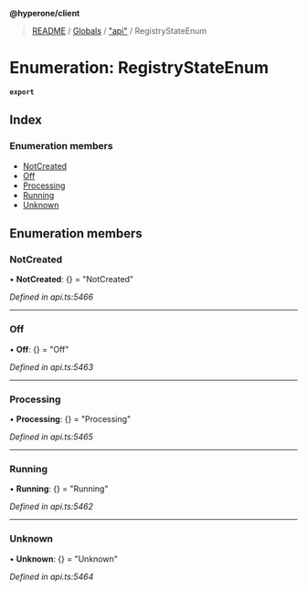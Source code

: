 **@hyperone/client**

> [README](../README.md) / [Globals](../globals.md) / ["api"](../modules/_api_.md) / RegistryStateEnum

# Enumeration: RegistryStateEnum

**`export`** 

## Index

### Enumeration members

* [NotCreated](_api_.registrystateenum.md#notcreated)
* [Off](_api_.registrystateenum.md#off)
* [Processing](_api_.registrystateenum.md#processing)
* [Running](_api_.registrystateenum.md#running)
* [Unknown](_api_.registrystateenum.md#unknown)

## Enumeration members

### NotCreated

•  **NotCreated**: {} = "NotCreated"

*Defined in api.ts:5466*

___

### Off

•  **Off**: {} = "Off"

*Defined in api.ts:5463*

___

### Processing

•  **Processing**: {} = "Processing"

*Defined in api.ts:5465*

___

### Running

•  **Running**: {} = "Running"

*Defined in api.ts:5462*

___

### Unknown

•  **Unknown**: {} = "Unknown"

*Defined in api.ts:5464*
